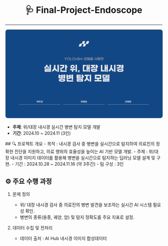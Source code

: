 <h1 style="text-align: center;">🩺 Final-Project-Endoscope</h1>
<hr>
<p style="text-align: center;">
    <a href="https://github.com/donghyun0518/final-project-endoscope/blob/main/%EB%82%B4%EC%8B%9C%EA%B2%BD%EB%AA%A8%EB%8D%B8pdf.pdf" target="_blank">
        <img src="https://github.com/donghyun0518/final-project-endoscope/blob/main/%EC%8B%A4%EC%8B%9C%EA%B0%84%EB%82%B4%EC%8B%9C%EA%B2%BD%ED%91%9C%EC%A7%80.png" alt="Project Cover" style="width: 800px; border: 1px solid #c9d1d9; border-radius: 8px;">
    </a>
</p>
<ul>
    <li><strong>주제</strong>: 위/대장 내시경 실시간 병변 탐지 모델 개발</li>
    <li><strong>기간</strong>: 2024.10 ~ 2024.11 (3인)</li>
</ul>
## 🔍 프로젝트 개요
- 목적 : 내시경 검사 중 병변을 실시간으로 탐지하여 의료진의 정확한 진단을 지원하고, 의료 행위의 효율성을 높이는 AI 기반 모델 개발.
- 주제 : 위/대장 내시경 이미지 데이터를 활용해 병변을 실시간으로 탐지하는 딥러닝 모델 설계 및 구현.
- 기간 : 2024.10.28 ~ 2024.11.16 (약 3주간)
- 팀 구성 : 3인

## ⚙️ 주요 수행 과정
1. 문제 정의
   - 위/ 대장 내시경 검사 중 의료진의 병변 발견을 보조하는 실시간 AI 시스템 필요성 확인.
   - 병변의 종류(용종, 궤양, 암) 및 탐지 정확도를 주요 지표로 설정.

2. 데이터 수집 및 전처리
   - 데이터 출처 : AI Hub 내시경 이미지 합성데이터

